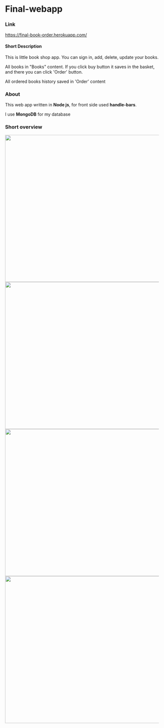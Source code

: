# Final-webapp

### Link 
https://final-book-order.herokuapp.com/

#### Short Description
This is little book shop app. You can sign in, add, delete, update your books.

All books in "Books" content. If you click buy button it saves in the basket, and there you can click 'Order' button.

All ordered books history saved in 'Order' content

### About
This web app written in **Node js**, for front side used **handle-bars**.

I use __MongoDB__ for my database

### Short overview

<img src="https://user-images.githubusercontent.com/49748480/117585697-a08e5e80-b135-11eb-9931-cba73f0f8ea6.png" width="760" height="480" />

<img src="https://user-images.githubusercontent.com/49748480/117585699-a5531280-b135-11eb-9d24-a5381160e0af.png" width="760" height="480" />

<img src="https://user-images.githubusercontent.com/49748480/117585705-a8e69980-b135-11eb-81f0-ae3fc1bbd5a5.png" width="760" height="480" />

<img src="https://user-images.githubusercontent.com/49748480/117585919-f44d7780-b136-11eb-8e7e-ea86c1863ad7.png" width="760" height="480" />
